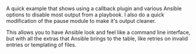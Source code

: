 A quick example that shows using a callback plugin and various Ansible options to disable most output from a playbook. I also do a quick modification of the pause module to make it's output cleaner.

This allows you to have Ansible look and feel like a command line interface, but with all the extras that Ansible brings to the table, like retries on invalid entries or templating of files.
